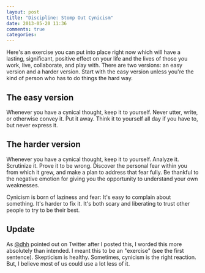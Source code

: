 ```yaml
---
layout: post
title: "Discipline: Stomp Out Cynicism"
date: 2013-05-20 11:36
comments: true
categories:
---
```

Here's an exercise you can put into place right now which will have a lasting, significant, positive effect on your life
and the lives of those you work, live, collaborate, and play with. There are two versions: an easy version and a harder version. Start with the easy
version unless you're the kind of person who has to do things the hard way.

## The easy version
Whenever you have a cynical thought, keep it to yourself. Never utter, write, or otherwise convey it. Put it away. Think it to yourself all day if you have to, but never express it.

## The harder version
Whenever you have a cynical thought, keep it to yourself. Analyze it. Scrutinize it. Prove it to be wrong. Discover the personal fear within you from which it grew, and make a plan to address that fear
fully. Be thankful to the negative emotion for giving you the opportunity to understand your own weaknesses.

Cynicism is born of laziness and fear: It's easy to complain about something. It's harder to fix it. It's both scary and liberating to trust other people to try to be their best.

## Update

As <a href="https://twitter.com/dhh">@dhh</a> pointed out on Twitter after I posted this, I worded this more absolutely than intended. I meant this to be an "exercise" (see the first sentence). Skepticism is healthy. Sometimes, cynicism is the right reaction. But, I believe most of us could use a lot less of it.
